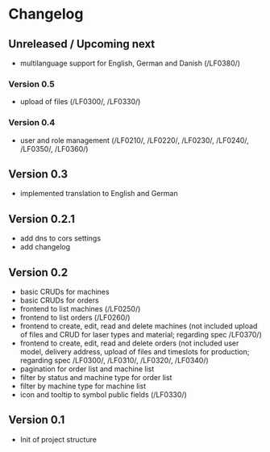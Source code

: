 # Changelog

## Unreleased / Upcoming next

* multilanguage support for English, German and Danish (/LF0380/)

### Version 0.5

* upload of files (/LF0300/, /LF0330/)

### Version 0.4

* user and role management (/LF0210/, /LF0220/, /LF0230/, /LF0240/, /LF0350/, /LF0360/)

## Version 0.3

* implemented translation to English and German

## Version 0.2.1

* add dns to cors settings
* add changelog

## Version 0.2

* basic CRUDs for machines
* basic CRUDs for orders
* frontend to list machines (/LF0250/)
* frontend to list orders (/LF0260/)
* frontend to create, edit, read and delete machines (not included upload of files and CRUD for laser types and material; regarding spec /LF0370/)
* frontend to create, edit, read and delete orders (not included user model, delivery address, upload of files and timeslots for production; regarding spec /LF0300/, /LF0310/, /LF0320/, /LF0340/)
* pagination for order list and machine list
* filter by status and machine type for order list
* filter by machine type for machine list
* icon and tooltip to symbol public fields (/LF0330/)

## Version 0.1

* Init of project structure